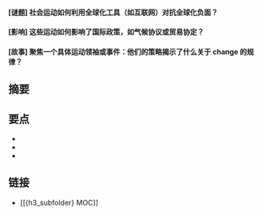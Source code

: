 #### [谜题] 社会运动如何利用全球化工具（如互联网）对抗全球化负面？


#### [影响] 这些运动如何影响了国际政策，如气候协议或贸易协定？


#### [故事] 聚焦一个具体运动领袖或事件：他们的策略揭示了什么关于 change 的规律？


## 摘要


## 要点

- 
- 
- 

## 链接

- [[{h3_subfolder} MOC]]
